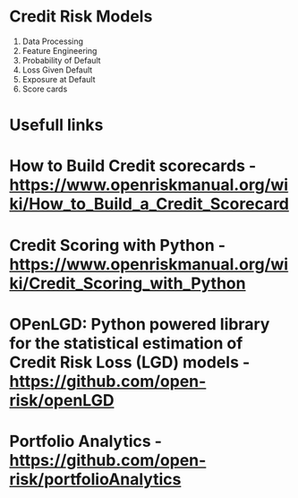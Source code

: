 # Credit Risk Models

1. Data Processing
2. Feature Engineering
3. Probability of Default
4. Loss Given Default
5. Exposure at Default
6. Score cards

# Usefull links

# How to Build Credit scorecards - https://www.openriskmanual.org/wiki/How_to_Build_a_Credit_Scorecard

# Credit Scoring with Python - https://www.openriskmanual.org/wiki/Credit_Scoring_with_Python

# OPenLGD: Python powered library for the statistical estimation of Credit Risk Loss (LGD) models - https://github.com/open-risk/openLGD

# Portfolio Analytics - https://github.com/open-risk/portfolioAnalytics

